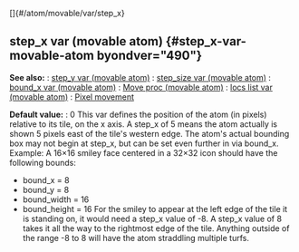 []{#/atom/movable/var/step_x}
  ## step_x var (movable atom) {#step_x-var-movable-atom byondver="490"}
  **See also:**
  :   [step_y var (movable atom)](ref/atom/movable/var/step_y)
  :   [step_size var (movable atom)](ref/atom/movable/var/step_size)
  :   [bound_x var (movable atom)](ref/atom/movable/var/bound_x)
  :   [Move proc (movable atom)](ref/atom/movable/proc/Move)
  :   [locs list var (movable atom)](ref/atom/movable/var/locs)
  :   [Pixel movement](ref/%7Bnotes%7D/pixel-movement)
  <!-- -->
  **Default value:**
  :   0
  This var defines the position of the atom (in pixels) relative to its
  tile, on the x axis. A step_x of 5 means the atom actually is shown 5
  pixels east of the tile\'s western edge.
  The atom\'s actual bounding box may not begin at step_x, but can be set
  even further in via bound_x.
  Example: A 16×16 smiley face centered in a 32×32 icon should have the
  following bounds:
  -   bound_x = 8
  -   bound_y = 8
  -   bound_width = 16
  -   bound_height = 16
  For the smiley to appear at the left edge of the tile it is standing on,
  it would need a step_x value of -8. A step_x value of 8 takes it all the
  way to the rightmost edge of the tile. Anything outside of the range -8
  to 8 will have the atom straddling multiple turfs.
